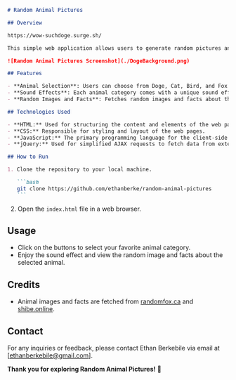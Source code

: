 ````markdown
# Random Animal Pictures

## Overview

https://wow-suchdoge.surge.sh/

This simple web application allows users to generate random pictures and facts of their favorite animals. Users can choose from Doge, Cat, Bird, and Fox categories. The application is built using HTML, CSS, JavaScript, and jQuery. Random images and facts are fetched from external APIs.

![Random Animal Pictures Screenshot](./DogeBackground.png)

## Features

- **Animal Selection**: Users can choose from Doge, Cat, Bird, and Fox categories.
- **Sound Effects**: Each animal category comes with a unique sound effect.
- **Random Images and Facts**: Fetches random images and facts about the selected animal.

## Technologies Used

- **HTML:** Used for structuring the content and elements of the web pages.
- **CSS:** Responsible for styling and layout of the web pages.
- **JavaScript:** The primary programming language for the client-side application logic.
- **jQuery:** Used for simplified AJAX requests to fetch data from external APIs.

## How to Run

1. Clone the repository to your local machine.

   ```bash
   git clone https://github.com/ethanberke/random-animal-pictures
   ```
````

2. Open the `index.html` file in a web browser.

## Usage

- Click on the buttons to select your favorite animal category.
- Enjoy the sound effect and view the random image and facts about the selected animal.

## Credits

- Animal images and facts are fetched from [randomfox.ca](https://randomfox.ca/) and [shibe.online](https://shibe.online/).

## Contact

For any inquiries or feedback, please contact Ethan Berkebile via email at [ethanberkebile@gmail.com].

**Thank you for exploring Random Animal Pictures!** 🐾

```

```

